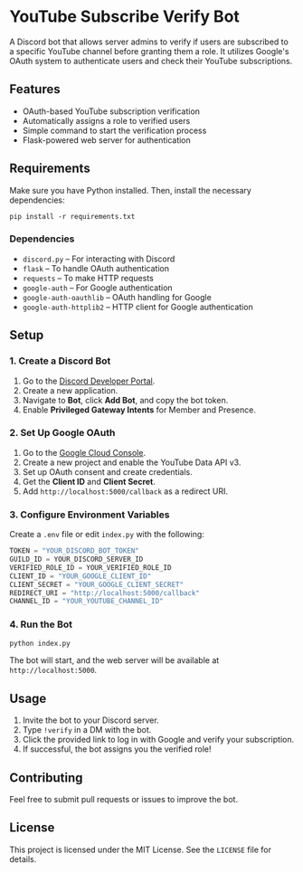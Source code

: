 # YouTube Subscribe Verify Bot

A Discord bot that allows server admins to verify if users are subscribed to a specific YouTube channel before granting them a role. It utilizes Google's OAuth system to authenticate users and check their YouTube subscriptions.

## Features
- OAuth-based YouTube subscription verification
- Automatically assigns a role to verified users
- Simple command to start the verification process
- Flask-powered web server for authentication

## Requirements
Make sure you have Python installed. Then, install the necessary dependencies:

```
pip install -r requirements.txt
```

### Dependencies
- `discord.py` – For interacting with Discord
- `flask` – To handle OAuth authentication
- `requests` – To make HTTP requests
- `google-auth` – For Google authentication
- `google-auth-oauthlib` – OAuth handling for Google
- `google-auth-httplib2` – HTTP client for Google authentication

## Setup
### 1. Create a Discord Bot
1. Go to the [Discord Developer Portal](https://discord.com/developers/applications).
2. Create a new application.
3. Navigate to **Bot**, click **Add Bot**, and copy the bot token.
4. Enable **Privileged Gateway Intents** for Member and Presence.

### 2. Set Up Google OAuth
1. Go to the [Google Cloud Console](https://console.cloud.google.com/).
2. Create a new project and enable the YouTube Data API v3.
3. Set up OAuth consent and create credentials.
4. Get the **Client ID** and **Client Secret**.
5. Add `http://localhost:5000/callback` as a redirect URI.

### 3. Configure Environment Variables
Create a `.env` file or edit `index.py` with the following:

```python
TOKEN = "YOUR_DISCORD_BOT_TOKEN"
GUILD_ID = YOUR_DISCORD_SERVER_ID
VERIFIED_ROLE_ID = YOUR_VERIFIED_ROLE_ID
CLIENT_ID = "YOUR_GOOGLE_CLIENT_ID"
CLIENT_SECRET = "YOUR_GOOGLE_CLIENT_SECRET"
REDIRECT_URI = "http://localhost:5000/callback"
CHANNEL_ID = "YOUR_YOUTUBE_CHANNEL_ID"
```

### 4. Run the Bot
```bash
python index.py
```

The bot will start, and the web server will be available at `http://localhost:5000`.

## Usage
1. Invite the bot to your Discord server.
2. Type `!verify` in a DM with the bot.
3. Click the provided link to log in with Google and verify your subscription.
4. If successful, the bot assigns you the verified role!

## Contributing
Feel free to submit pull requests or issues to improve the bot.

## License
This project is licensed under the MIT License. See the `LICENSE` file for details.
